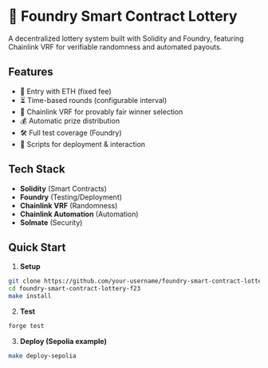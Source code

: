 # 🎰 Foundry Smart Contract Lottery

A decentralized lottery system built with Solidity and Foundry, featuring Chainlink VRF for verifiable randomness and automated payouts.

## Features
- 🎫 Entry with ETH (fixed fee)
- ⏳ Time-based rounds (configurable interval)
- 🎲 Chainlink VRF for provably fair winner selection
- 💰 Automatic prize distribution
- 🛠️ Full test coverage (Foundry)
- 📜 Scripts for deployment & interaction

## Tech Stack
- **Solidity** (Smart Contracts)
- **Foundry** (Testing/Deployment)
- **Chainlink VRF** (Randomness)
- **Chainlink Automation** (Automation)
- **Solmate** (Security)

## Quick Start

1. **Setup**
```bash
git clone https://github.com/your-username/foundry-smart-contract-lottery-f23.git
cd foundry-smart-contract-lottery-f23
make install
```

2. **Test**
```bash
forge test
```

3. **Deploy (Sepolia example)**
```bash
make deploy-sepolia
```